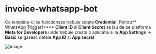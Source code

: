 # invoice-whatsapp-bot

Ca template-ul sa functioneze trebuie setate **Credential**:
Pentru** WhatsApp Trigger1****
**Client ID** si **Client Secret**  se iau de pe platforma **Meta for Developers** unde trebuie creata o aplicatie si la **App Settings** -> **Basic** se gasesc datele **App ID** si **App secret**

![image](https://github.com/user-attachments/assets/b2138d71-8888-44d8-aedb-2456b85e9764)
